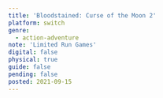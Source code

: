 ```yaml
---
title: 'Bloodstained: Curse of the Moon 2'
platform: switch
genre:
  - action-adventure
note: 'Limited Run Games'
digital: false
physical: true
guide: false
pending: false
posted: 2021-09-15
---
```

